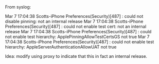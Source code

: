From syslog:

Mar  7 17:04:38 Scotts-iPhone Preferences(Security)[487] <Notice>: could not disable pinning: not an internal release
Mar  7 17:04:38 Scotts-iPhone Preferences(Security)[487] <Notice>: could not enable test cert: not an internal release
Mar  7 17:04:38 Scotts-iPhone Preferences(Security)[487] <Notice>: could not enable test hierarchy: ApplePinningAllowTestCertsGS not true
Mar  7 17:04:38 Scotts-iPhone Preferences(Security)[487] <Notice>: could not enable test hierarchy: AppleServerAuthenticationAllowUAT not true

Idea: modify using proxy to indicate that this in fact an internal release.
